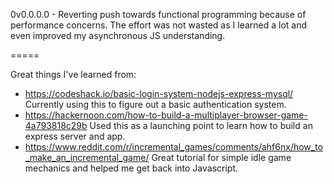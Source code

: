 0v0.0.0.0 - Reverting push towards functional programming because of performance concerns. The effort was not wasted as I learned a lot and even improved my asynchronous JS understanding.

=====


Great things I've learned from:
  - https://codeshack.io/basic-login-system-nodejs-express-mysql/
    Currently using this to figure out a basic authentication system.
  - https://hackernoon.com/how-to-build-a-multiplayer-browser-game-4a793818c29b
    Used this as a launching point to learn how to build an express server and app.
  - https://www.reddit.com/r/incremental_games/comments/ahf6nx/how_to_make_an_incremental_game/
    Great tutorial for simple idle game mechanics and helped me get back into Javascript.
